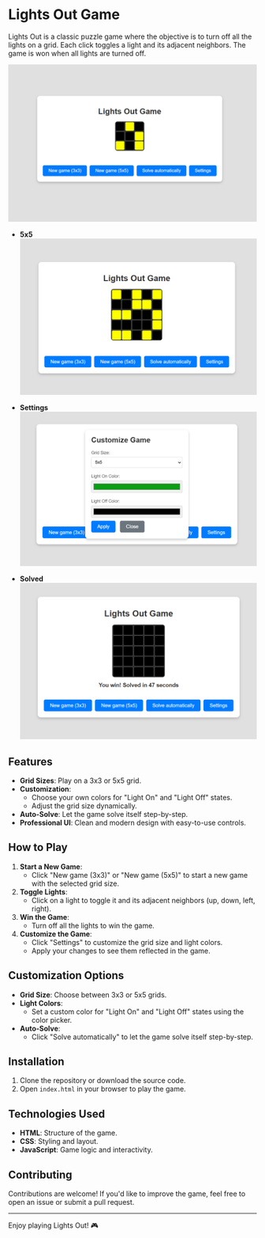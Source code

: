 # Lights Out Game

Lights Out is a classic puzzle game where the objective is to turn off all the lights on a grid. Each click toggles a light and its adjacent neighbors. The game is won when all lights are turned off.

![Lights Out Game Screenshot](./assets/imgs/lightsout.PNG)

- **5x5**
![5x5](./assets/imgs/lightsout5x5.PNG)

- **Settings**
![Settings](./assets/imgs/lightsoutsettings.PNG)

- **Solved**
![Solved](./assets/imgs/lightsoutsolved.PNG)

## Features

- **Grid Sizes**: Play on a 3x3 or 5x5 grid.
- **Customization**:
  - Choose your own colors for "Light On" and "Light Off" states.
  - Adjust the grid size dynamically.
- **Auto-Solve**: Let the game solve itself step-by-step.
- **Professional UI**: Clean and modern design with easy-to-use controls.

## How to Play

1. **Start a New Game**:
   - Click "New game (3x3)" or "New game (5x5)" to start a new game with the selected grid size.
2. **Toggle Lights**:
   - Click on a light to toggle it and its adjacent neighbors (up, down, left, right).
3. **Win the Game**:
   - Turn off all the lights to win the game.
4. **Customize the Game**:
   - Click "Settings" to customize the grid size and light colors.
   - Apply your changes to see them reflected in the game.

## Customization Options

- **Grid Size**: Choose between 3x3 or 5x5 grids.
- **Light Colors**:
  - Set a custom color for "Light On" and "Light Off" states using the color picker.
- **Auto-Solve**:
  - Click "Solve automatically" to let the game solve itself step-by-step.

## Installation

1. Clone the repository or download the source code.
2. Open `index.html` in your browser to play the game.

## Technologies Used

- **HTML**: Structure of the game.
- **CSS**: Styling and layout.
- **JavaScript**: Game logic and interactivity.

## Contributing

Contributions are welcome! If you'd like to improve the game, feel free to open an issue or submit a pull request.


---

Enjoy playing Lights Out! 🎮